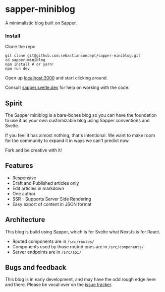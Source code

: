 # sapper-miniblog

A minimalistic blog built on Sapper.

### Install

Clone the repo

```
git clone git@github.com:sebastianconcept/sapper-miniblog.git
cd sapper-miniblog
npm install # or yarn!
npm run dev
```

Open up [localhost:3000](http://localhost:3000) and start clicking around.

Consult [sapper.svelte.dev](https://sapper.svelte.dev) for help on working with the code.

## Spirit

The Sapper miniblog is a bare-bones blog so you can have the foundation to use it as your own customizable blog using Sapper conventions and Svelte.

If you feel it has almost nothing, that's intentional. We want to make room for the community to expand it in ways we can't predict now.

Fork and be creative with it!

## Features

- Responsive
- Draft and Published articles only
- Edit articles in markdown
- One author
- SSR - Supports Server Side Rendering
- Easy export of content in JSON format

## Architecture

This blog is build using Sapper, which is for Svelte what NextJs is for React.

- Routed components are in `/src/routes/`
- Components used by those routed ones are in `/src/components/`
- Server endpoints are in `/src/api/`

## Bugs and feedback

This blog is in early development, and may have the odd rough edge here and there. Please be vocal over on the [issue tracker](https://github.com/sebastianconcept/sapper-miniblog/issues).
